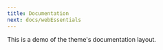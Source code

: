```yaml
---
title: Documentation
next: docs/webEssentials
---
```


This is a demo of the theme's documentation layout.